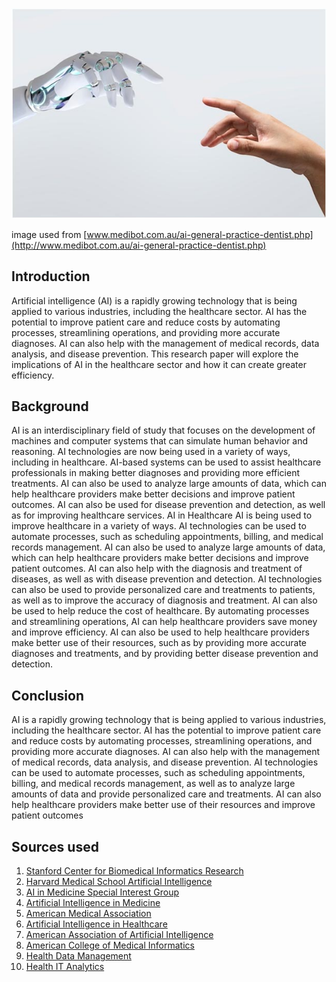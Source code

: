 ![](main_img.jpg)

 image used from [www.medibot.com.au/ai-general-practice-dentist.php](http://www.medibot.com.au/ai-general-practice-dentist.php)  
 
## Introduction

 Artificial intelligence (AI) is a rapidly growing technology that is being applied to various industries, 
   including the healthcare sector. AI has the potential to improve patient care and reduce costs by automating processes, 
   streamlining operations, and providing more accurate diagnoses. AI can also help with the management of medical records, 
   data analysis, and disease prevention. This research paper will explore the implications of AI in the healthcare sector 
   and how it can create greater efficiency.
   
## Background

AI is an interdisciplinary field of study that focuses on the development of machines and computer systems that can 
  simulate human behavior and reasoning. AI technologies are now being used in a variety of ways, including in healthcare. 
  AI-based systems can be used to assist healthcare professionals in making better diagnoses and providing more efficient treatments. 
  AI can also be used to analyze large amounts of data, which can help healthcare providers make better decisions and improve patient outcomes. 
  AI can also be used for disease prevention and detection, as well as for improving healthcare services. AI in Healthcare AI 
  is being used to improve healthcare in a variety of ways. AI technologies can be used to automate processes, 
  such as scheduling appointments, billing, and medical records management. AI can also be used to analyze large amounts of data, 
  which can help healthcare providers make better decisions and improve patient outcomes. AI can also help with the diagnosis 
  and treatment of diseases, as well as with disease prevention and detection. AI technologies can also be used to provide personalized 
  care and treatments to patients, as well as to improve the accuracy of diagnosis and treatment. AI can also be used to help reduce 
  the cost of healthcare. By automating processes and streamlining operations, AI can help healthcare providers save money and improve efficiency. 
  AI can also be used to help healthcare providers make better use of their resources, such as by providing more accurate diagnoses and treatments, 
  and by providing better disease prevention and detection. 
  
## Conclusion 
  
  AI is a rapidly growing technology that is being applied to various industries, including the healthcare sector. AI has the potential to improve 
    patient care and reduce costs by automating processes, streamlining operations, and providing more accurate diagnoses. 
    AI can also help with the management of medical records, data analysis, and disease prevention. AI technologies can be used to automate processes, 
    such as scheduling appointments, billing, and medical records management, as well as to analyze large amounts of data and provide personalized 
    care and treatments. 
    AI can also help healthcare providers make better use of their resources and improve patient outcomes
    
    
    
    
## Sources used 
 1. [Stanford Center for Biomedical Informatics Research](https://med.stanford.edu/cbmi.html) 
 2. [Harvard Medical School Artificial Intelligence](https://www.hms.harvard.edu/artificial-intelligence) 
 3. [AI in Medicine Special Interest Group](https://aimsig.org/) 
 4. [Artificial Intelligence in Medicine](https://www.annualreviews.org/journal/aim) 
 5. [American Medical Association](https://www.ama-assn.org/delivering-care/artificial-intelligence-medicine) 
 6. [Artificial Intelligence in Healthcare](https://www.cmu.edu/healthcare/research/ai-healthcare/) 
 7. [American Association of Artificial Intelligence](https://www.aaai.org/AITopics/aitopics-medicine.php) 
 8. [American College of Medical Informatics](https://www.acmi.net/acm/) 
 9. [Health Data Management](https://www.healthdatamanagement.com/topics/artificial-intelligence) 
 10. [Health IT Analytics](https://healthitanalytics.com/topics/artificial-intelligence)
